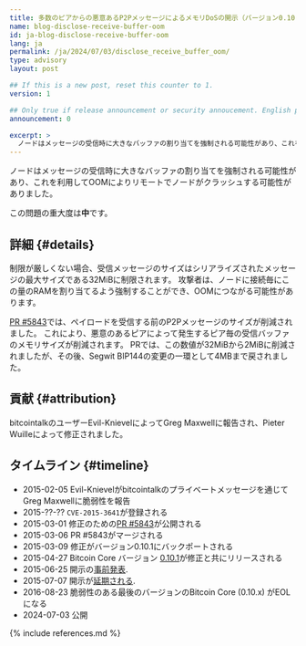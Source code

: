 ```yaml
---
title: 多数のピアからの悪意あるP2PメッセージによるメモリDoSの開示（バージョン0.10.0以下）
name: blog-disclose-receive-buffer-oom
id: ja-blog-disclose-receive-buffer-oom
lang: ja
permalink: /ja/2024/07/03/disclose_receive_buffer_oom/
type: advisory
layout: post

## If this is a new post, reset this counter to 1.
version: 1

## Only true if release announcement or security annoucement. English posts only
announcement: 0

excerpt: >
  ノードはメッセージの受信時に大きなバッファの割り当てを強制される可能性があり、これを利用してOOMによりリモートでノードがクラッシュする可能性がありました。
---
```


ノードはメッセージの受信時に大きなバッファの割り当てを強制される可能性があり、これを利用してOOMによりリモートでノードがクラッシュする可能性がありました。

この問題の重大度は**中**です。

## 詳細 {#details}

制限が厳しくない場合、受信メッセージのサイズはシリアライズされたメッセージの最大サイズである32MiBに制限されます。
攻撃者は、ノードに接続毎にこの量のRAMを割り当てるよう強制することができ、OOMにつながる可能性があります。

[PR #5843](https://github.com/bitcoin/bitcoin/pull/5843)では、ペイロードを受信する前のP2Pメッセージのサイズが削減されました。
これにより、悪意のあるピアによって発生するピア毎の受信バッファのメモリサイズが削減されます。
PRでは、この数値が32MiBから2MiBに削減されましたが、その後、Segwit BIP144の変更の一環として4MBまで戻されました。

## 貢献 {#attribution}

bitcointalkのユーザーEvil-KnievelによってGreg Maxwellに報告され、Pieter Wuilleによって修正されました。

## タイムライン {#timeline}

- 2015-02-05 Evil-Knievelがbitcointalkのプライベートメッセージを通じてGreg Maxwellに脆弱性を報告
- 2015-??-?? `CVE-2015-3641`が登録される
- 2015-03-01 修正のための[PR #5843](https://github.com/bitcoin/bitcoin/pull/5843)が公開される
- 2015-03-06 PR #5843がマージされる
- 2015-03-09 修正がバージョン0.10.1にバックポートされる
- 2015-04-27 Bitcoin Core バージョン [0.10.1](https://lists.linuxfoundation.org/pipermail/bitcoin-dev/2015-April/007828.html)が修正と共にリリースされる
- 2015-06-25 開示の[事前発表](https://lists.linuxfoundation.org/pipermail/bitcoin-dev/2015-June/009135.html).
- 2015-07-07 開示が[延期される](https://lists.linuxfoundation.org/pipermail/bitcoin-dev/2015-July/009362.html).
- 2016-08-23 脆弱性のある最後のバージョンのBitcoin Core (0.10.x) がEOLになる
- 2024-07-03 公開

{% include references.md %}
